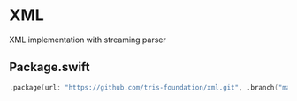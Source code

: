 # XML

XML implementation with streaming parser

## Package.swift

```swift
.package(url: "https://github.com/tris-foundation/xml.git", .branch("master"))
```
